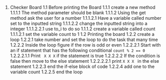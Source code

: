 1. Checker Board
  1.1 Before printing the Board
    1.1.1 create a new method
      1.1.1.1 The method parameter should be blank
      1.1.1.2 Using the get method ask the user for a number
        1.1.1.2.1 Have a variable called number set to the inputted string
        1.1.1.2.2 change the inputted string into a integer
          1.1.1.2.2.1 use to_i to do so
      1.1.1.2 create a variable called count
        1.1.1.2.1 set the variable count to 1
  1.2 Printing the board
    1.2.2 create a loop
      1.2.2.1 take number and set the loop to do the task that many time
      1.2.2.2 Inside the loop figure if the row is odd or even
        1.2.2.2.1 Start with an if statement that has the following conditional `count % 2 == 0`
          1.2.2.2.1.1 Print ` X X X` if the statement is true
        1.2.2.2.2 If the condition is false then move to the else statement
          1.2.2.2.2.1 print `X X X ` in the else statement
      1.2.2.3 end the if-else block of code
      1.2.2.4 add one to the variable count
      1.2.2.5 end the loop

